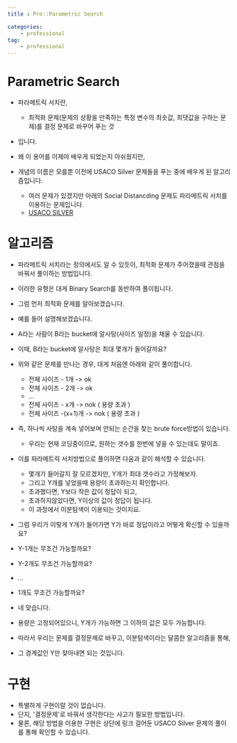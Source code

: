 ```yaml
---
title : Pro::Parametric Search

categories:
    - professional
tag:
    - professional
---
```

# Parametric Search
- 파라메트릭 서치란,
  - 최적화 문제(문제의 상황을 만족하는 특정 변수의 최솟값, 최댓값을 구하는 문제)를 결정 문제로 바꾸어 푸는 것
- 입니다.

- 왜 이 용어를 이제야 배우게 되었는지 아쉬웠지만,
- 개념의 이름은 모를뿐 이전에 USACO Silver 문제들을 푸는 중에 배우게 된 알고리즘입니다.
  - 여러 문제가 있겠지만 아래의 Social Distancding 문제도 파라메트릭 서치를 이용하는 문제입니다.
  - [USACO SILVER](https://beenpow.github.io/usaco/2020/07/21/usaco-boj-18877/)


# 알고리즘
- 파라메트릭 서치라는 정의에서도 알 수 있듯이, 최적화 문제가 주어졌을때 관점을 바꿔서 풀이하는 방법입니다.
- 이러한 유형은 대게 Binary Search를 동반하여 풀이됩니다.
- 그럼 먼저 최적화 문제를 알아보겠습니다.
- 예를 들어 설명해보겠습니다.
- A라는 사람이 B라는 bucket에 알사탕(사이즈 일정)을 채울 수 있습니다.
- 이때, B라는 bucket에 알사탕은 최대 몇개가 들어갈까요?
- 위와 같은 문제를 만나는 경우, 대게 처음엔 아래와 같이 풀이합니다.
  - 전체 사이즈 - 1개 -> ok
  - 전체 사이즈 - 2개 -> ok
  - ...
  - 전체 사이즈 - x개 -> nok ( 용량 초과 )
  - 전체 사이즈 -(x+1)개 -> nok ( 용량 초과 )

- 즉, 하나씩 사탕을 계속 넣어보며 안되는 순간을 찾는 brute force방법이 있습니다.
  - 우리는 현재 코딩중이므로, 원하는 갯수를 한번에 넣을 수 있는데도 말이죠. 
- 이를 파라메트릭 서치방법으로 풀이하면 다음과 같이 해석할 수 있습니다.
  - 몇개가 들어갈지 잘 모르겠지만, Y개가 최대 갯수라고 가정해보자.
  - 그리고 Y개를 넣었을때 용량이 초과하는지 확인합니다.
  - 초과했다면, Y보다 작은 값이 정답이 되고,
  - 초과하지않았다면, Y이상의 값이 정답이 됩니다.
  - 이 과정에서 이분탐색이 이용되는 것이지요.

- 그럼 우리가 이렇게 Y개가 들어가면 Y가 바로 정답이라고 어떻게 확신할 수 있을까요?
- Y-1개는 무조건 가능할까요?
- Y-2개도 무조건 가능할까요?
- ...
- 1개도 무조건 가능할까요?
- 네 맞습니다.
- 용량은 고정되어있으니, Y개가 가능하면 그 이하의 값은 모두 가능합니다.
- 따라서 우리는 문제를 결정문제로 바꾸고, 이분탐색이라는 달콤한 알고리즘을 통해,
- 그 경계값인 Y만 찾아내면 되는 것입니다.


# 구현
- 특별하게 구현이랄 것이 없습니다.
- 단지, '결정문제'로 바꿔서 생각한다는 사고가 필요한 방법입니다.
- 물론, 해당 방법을 이용한 구현은 상단에 링크 걸어둔 USACO Silver 문제의 풀이를 통해 확인할 수 있습니다.
